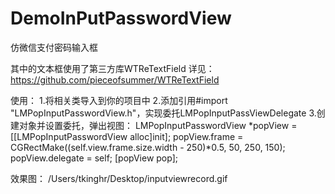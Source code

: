 # DemoInPutPasswordView
仿微信支付密码输入框

其中的文本框使用了第三方库WTReTextField 
详见：https://github.com/pieceofsummer/WTReTextField 

使用：
1.将相关类导入到你的项目中
2.添加引用#import "LMPopInputPasswordView.h"，实现委托LMPopInputPassViewDelegate
3.创建对象并设置委托，弹出视图：
LMPopInputPasswordView *popView = [[LMPopInputPasswordView alloc]init];
popView.frame = CGRectMake((self.view.frame.size.width - 250)*0.5, 50, 250, 150);
popView.delegate = self;
[popView pop];

效果图：
/Users/tkinghr/Desktop/inputviewrecord.gif